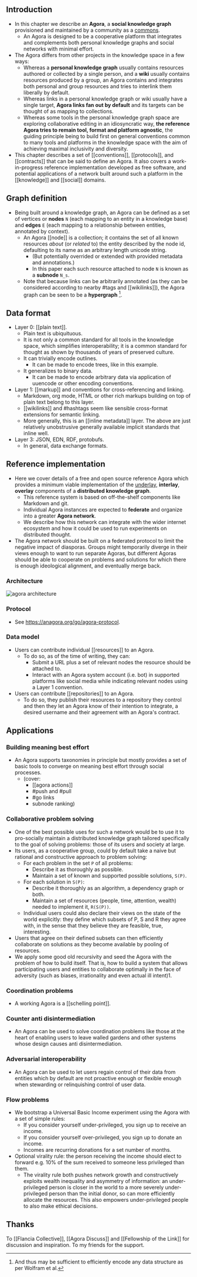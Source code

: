 ## Introduction

- In this chapter we describe an **Agora**, a **social knowledge graph** provisioned and maintained by a community as a [commons](https://anagora.org/commons).
    - An Agora is designed to be a cooperative platform that integrates and complements both personal knowledge graphs and social networks with minimal effort.
- The Agora differs from other projects in the knowledge space in a few ways: 
    - Whereas a **personal knowledge graph** usually contains resources authored or collected by a single person, and a **wiki** usually contains resources produced by a group, an Agora contains and integrates both personal and group resources and tries to interlink them liberally by default. 
    - Whereas links in a personal knowledge graph or wiki usually have a single target, **Agora links fan out by default** and its targets can be thought of as mapping to collections. 
    - Whereas some tools in the personal knowledge graph space are exploring collaborative editing in an idiosyncratic way, **the reference Agora tries to remain tool, format and platform agnostic**, the guiding principle being to build first on general conventions common to many tools and platforms in the knowledge space with the aim of achieving maximal inclusivity and diversity.
- This chapter describes a set of [[conventions]], [[protocols]], and [[contracts]] that can be said to define an Agora. It also covers a work-in-progress reference implementation developed as free software, and potential applications of a network built around such a platform in the [[knowledge]] and [[social]] domains.

## Graph definition 
- Being built around a knowledge graph, an Agora can be defined as a set of vertices or **nodes** `N` (each mapping to an entity in a knowledge base) and **edges** `E` (each mapping to a relationship between entities, annotated by context). 
    - An Agora [[node]] is a collection; it contains the set of all known resources *about* (or *related* to) the entity described by the node id, defaulting to its name as an arbitrary length unicode string. 
        - (But potentially overrided or extended with provided metadata and annotations.)
        - In this paper each such resource attached to node `N` is known as a **subnode** `N_s`. 
    - Note that because links can be arbitrarily annotated (as they can be considered according to nearby #tags and [[wikilinks]]), the Agora graph can be seen to be a **hypergraph** [^hypergraph].

[^hypergraph]: And thus may be sufficient to efficiently encode any data structure as per Wolfram et al.

## Data format
- Layer 0: [[plain text]].
    - Plain text is ubiquituous.
    - It is not only a common standard for all tools in the knowledge space, which simplifies interoperability; it is a common standard for thought as shown by thousands of years of preserved culture.
    - It can trivially encode outlines.
        - It can be made to encode trees, like in this example.
    - It generalizes to binary data.
        - It can be made to encode arbitrary data via application of uuencode or other encoding conventions.
- Layer 1: [[markup]] and conventions for cross-referencing and linking.
    - Markdown, org mode, HTML or other rich markups building on top of plain text belong to this layer.
    - [[wikilinks]] and #hashtags seem like sensible cross-format extensions for semantic linking.
    - More generally, this is an [[inline metadata]] layer. The above are just relatively unobstrusive generally available implicit standards that inline well.
- Layer 3: JSON, EDN, RDF, protobufs.
    - In general, data exchange formats.
    
## Reference implementation
- Here we cover details of a free and open source reference Agora which provides a minimum viable implementation of the [underlay](https://anagora.org/underlay), **interlay**, **overlay** components of a **distributed knowledge graph**.
    - This reference system is based on off-the-shelf components like Markdown and git. 
    - Individual Agora instances are expected to **federate** and organize into a greater **Agora network**. 
    - We describe how this network can integrate with the wider internet ecosystem and how it could be used to run experiments on distributed thought.
- The Agora network should be built on a federated protocol to limit the negative impact of diasporas. Groups might temporarily diverge in their views enough to want to run separate Agoras, but different Agoras should be able to cooperate on problems and solutions for which there is enough ideological alignment, and eventually merge back.

### Architecture
![agora architecture](https://social-coop-media.ams3.cdn.digitaloceanspaces.com/media_attachments/files/108/346/148/636/771/913/original/9ffcfe84fe738daf.jpeg)

### Protocol
- See https://anagora.org/go/agora-protocol.

### Data model
- Users can contribute individual [[resources]] to an Agora.
    - To do so, as of the time of writing, they can:
        - Submit a URL plus a set of relevant nodes the resource should be attached to.
        - Interact with an Agora system account (i.e. bot) in supported platforms like social media while indicating relevant nodes using a Layer 1 convention.
- Users can contribute [[repositories]] to an Agora.
    - To do so, they publish their resources to a repository they control and then they let an Agora know of their intention to integrate, a desired username and their agreement with an Agora's contract.

## Applications

### Building meaning best effort
- An Agora supports taxonomies in principle but mostly provides a set of basic tools to converge on meaning best effort through social processes.
    - (cover:
        - [[agora actions]]
        - #push and #pull
        - #go links
        - subnode ranking)


### Collaborative problem solving
- One of the best possible uses for such a network would be to use it to pro-socially maintain a distributed knowledge graph tailored specifically to the goal of solving problems: those of its users and society at large.
- Its users, as a cooperative group, could by default take a naive but rational and constructive approach to problem solving:
    - For each problem in the set `P` of all problems:
        - Describe it as thoroughly as possible.
        - Maintain a set of known and supported possible solutions, `S(P)`.
    - For each solution in `S(P)`:
        - Describe it thoroughly as an algorithm, a dependency graph or both.
        - Maintain a set of resources (people, time, attention, wealth) needed to implement it, `R(S(P))`.
    - Individual users could also declare their views on the state of the world explicitly: they define which subsets of P, S and R they agree with, in the sense that they believe they are feasible, true, interesting.
- Users that agree on their defined subsets can then efficiently collaborate on solutions as they become available by pooling of resources.
- We apply some good old recursivity and seed the Agora with the problem of how to build itself. That is, how to build a system that allows participating users and entities to collaborate optimally in the face of adversity (such as biases, irrationality and even actual ill intent)1.

### Coordination problems
- A working Agora is a [[schelling point]].

### Counter anti disintermediation
- An Agora can be used to solve coordination problems like those at the heart of enabling users to leave walled gardens and other systems whose design causes anti disintermediation.

### Adversarial interoperability
- An Agora can be used to let users regain control of their data from entities which by default are not proactive enough or flexible enough when stewarding or relinquishing control of user data.

### Flow problems 
- We bootstrap a Universal Basic Income experiment using the Agora with a set of simple rules:
    - If you consider yourself under-privileged, you sign up to receive an income.
    - If you consider yourself over-privileged, you sign up to donate an income.
    - Incomes are recurring donations for a set number of months.
- Optional virality rule: the person receiving the income should elect to forward e.g. 10% of the sum received to someone less privileged than them.
    - The virality rule both pushes network growth and constructively exploits wealth inequality and asymmetry of information: an under-privileged person is closer in the world to a more severely under-privileged person than the initial donor, so can more efficiently allocate the resources. This also empowers under-privileged people to also make ethical decisions.

## Thanks

To [[Flancia Collective]], [[Agora Discuss]] and [[Fellowship of the Link]] for discussion and inspiration. To my friends for the support.